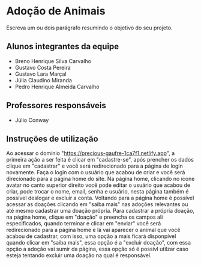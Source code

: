 # Adoção de Animais
Escreva um ou dois  parágrafo resumindo o objetivo do seu projeto.

## Alunos integrantes da equipe

* Breno Henrique Silva Carvalho
* Gustavo Costa Pereira
* Gustavo Lara Marçal
* Júlia Claudino Miranda
* Pedro Henrique Almeida Carvalho

## Professores responsáveis

* Júlio Conway

## Instruções de utilização

Ao acessar o domínio "https://precious-gaufre-1ca7f1.netlify.app", a primeira ação a ser feita é clicar em "cadastre-se", após prencher os dados clique em "cadastrar" e você será redirecionado para a página de login novamente. Faça o login com o usuário que acabou de criar e você será direcionado para a página home do site. Na página home, clicando no ícone avatar no canto superior direito você pode editar o usuário que acabou de criar, pode trocar o nome, email, senha e usuário, nesta página também é possível deslogar e excluir a conta. Voltando para a página home é possível acessar as doações clicando em "saiba mais" nas adoções relevantes ou até mesmo cadastrar uma doação própria. Para cadastrar a própria doação, na página home, clique em "doação" e preencha os campos ali especificados, quando terminar e clicar em "enviar" você será redirecionado para a página home e lá vai aparecer o animal que você acabou de cadastrar, com isso, uma opção a mais ficará disponpível quando clicar em "saiba mais", essa opção é a "excluir doação", com essa opção a adoção vai sumir da página, essa opção só é possívl utilzar caso esteja tentando excluir uma doação na qual é responsável.
